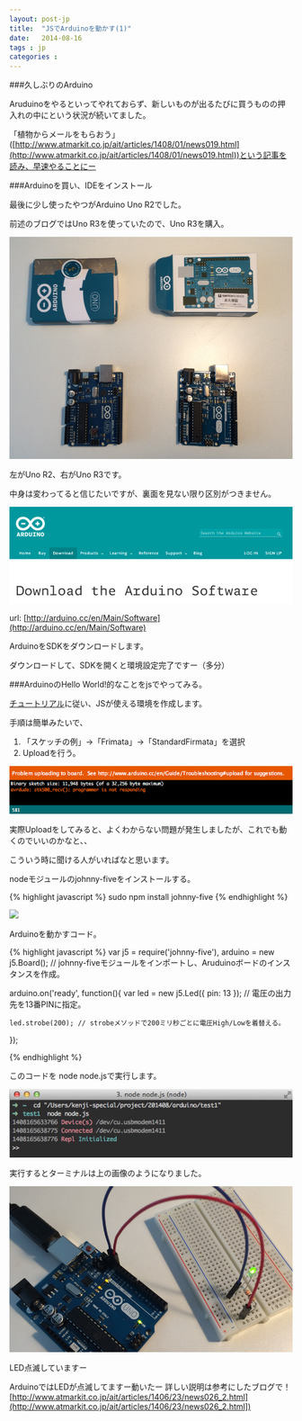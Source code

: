 ```yaml
---
layout: post-jp
title:  "JSでArduinoを動かす(1)"
date:   2014-08-16
tags : jp
categories :
---
```


###久しぶりのArduino

Aruduinoをやるといってやれておらず、新しいものが出るたびに買うものの押入れの中にという状況が続いてました。

「植物からメールをもらおう」([http://www.atmarkit.co.jp/ait/articles/1408/01/news019.html](http://www.atmarkit.co.jp/ait/articles/1408/01/news019.html))という記事を読み、早速やることにー

###Arduinoを買い、IDEをインストール

最後に少し使ったやつがArduino Uno R2でした。

前述のブログではUno R3を使っていたので、Uno R3を購入。

![alt text](/images/2014-08-16-arduino.png "Logo Title Text 1")

左がUno R2、右がUno R3です。

中身は変わってると信じたいですが、裏面を見ない限り区別がつきません。

[<img src="/images/2014-08-16-arduino-ide.png">](http://arduino.cc/en/Main/Software)

url: [http://arduino.cc/en/Main/Software](http://arduino.cc/en/Main/Software)

ArduinoをSDKをダウンロードします。

ダウンロードして、SDKを開くと環境設定完了ですー（多分）

###ArduinoのHello World!的なことをjsでやってみる。

[チュートリアル](
http://www.atmarkit.co.jp/ait/articles/1406/23/news026_2.html)に従い、JSが使える環境を作成します。

手順は簡単みたいで、

1. 「スケッチの例」→「Frimata」→「StandardFirmata」を選択
2. Uploadを行う。

![alt text](/images/2014-08-16-arduino-error.png "Logo Title Text 1")

実際Uploadをしてみると、よくわからない問題が発生しましたが、これでも動くのでいいのかなと、、

こういう時に聞ける人がいればなと思います。

nodeモジュールのjohnny-fiveをインストールする。

{% highlight javascript %}
sudo npm install johnny-five
{% endhighlight %}

[<img
src="https://github.com/rwldrn/johnny-five/raw/master/assets/sgier-johnny-five.png">](http://github.com/rwaldron/johnny-five)


Arduinoを動かすコード。

{% highlight javascript %}
var j5      = require('johnny-five'),
    arduino = new j5.Board();
    // johnny-fiveモジュールをインポートし、Aruduinoボードのインスタンスを作成。
 
arduino.on('ready', function(){
    var led = new j5.Led({
        pin: 13
    }); // 電圧の出力先を13番PINに指定。
    
    led.strobe(200); // strobeメソッドで200ミリ秒ごとに電圧High/Lowを着替える。
});

{% endhighlight %}

このコードを node node.jsで実行します。


![alt text](/images/2014-08-16-terminal.png "test")


実行するとターミナルは上の画像のようになりました。


![alt text](/images/2014-08-16-arduino-connect.png "test")

LED点滅していますー

ArduinoではLEDが点滅してますー動いたー
詳しい説明は参考にしたブログで！[http://www.atmarkit.co.jp/ait/articles/1406/23/news026_2.html](http://www.atmarkit.co.jp/ait/articles/1406/23/news026_2.html])

